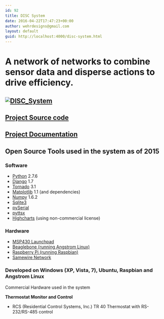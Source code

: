 ```yaml
---
id: 92
title: DISC System
date: 2016-04-22T17:47:23+00:00
author: wehrdesigns@gmail.com
layout: default
guid: http://localhost:4000/disc-system.html
---
```

# A network of networks to combine sensor data and disperse actions to drive efficiency.

## [<img class="alignnone size-full wp-image-12" src="/media/DISC_System_2014_3_15.jpg?fit=480%2C360" alt="DISC_System" srcset="/media/DISC_System_2014_3_15.jpg?w=960 960w, /media/DISC_System_2014_3_15.jpg?resize=300%2C225 300w, /media/DISC_System_2014_3_15.jpg?resize=600%2C450 600w" sizes="(max-width: 480px) 100vw, 480px" data-recalc-dims="1" />](/media/DISC_System_2014_3_15.jpg)

## <a title="DISC Server Source Code" href="https://github.com/wehrdesigns/DISC_Server" target="_blank">Project Source code</a>

## <a title="DISC Server Documentation" href="http://disc-server-docs.readthedocs.org/en/latest/" target="_blank">Project Documentation</a>

## Open Source Tools used in the system as of 2015

### Software

  * <a href="https://www.python.org/" target="_blank">Python</a> 2.7.6
  * <a href="https://www.djangoproject.com/" target="_blank">Django</a> 1.7
  * <a href="http://www.tornadoweb.org/en/stable/" target="_blank">Tornado</a> 3.1
  * <a href="http://matplotlib.org/" target="_blank">Matplotlib</a> 1.1 (and dependencies)
  * <a href="http://www.numpy.org/" target="_blank">Numpy</a> 1.6.2
  * <a href="https://sqlite.org/" target="_blank">Sqlite3</a>
  * <a href="http://pyserial.sourceforge.net/" target="_blank">pySerial</a>
  * [pyttsx](https://pypi.python.org/pypi/pyttsx "PYTTSX")
  * <a title="Highcharts" href="http://www.highcharts.com/" target="_blank">Highcharts</a> (using non-commercial license)

### Hardware

  *  <a href="http://www.ti.com/tool/msp-exp430g2" target="_blank">MSP430 Launchpad</a>
  * <a href="http://beagleboard.org/Products/BeagleBone" target="_blank">Beaglebone (running Angstrom Linux)</a>
  * <a href="http://www.raspberrypi.org/" target="_blank">Raspberry Pi (running Raspbian)</a>
  * <a title="Samewire Firmware" href="http://www.wehrdesigns.com/project/samewire-firmware/" target="_blank">Samewire Network</a>

### Developed on Windows (XP, Vista, 7), Ubuntu, Raspbian and Angstrom Linux

 Commercial Hardware used in the system

**Thermostat Monitor and Control**

  * RCS (Residential Control Systems, Inc.) TR 40 Thermostat with RS-232/RS-485 control

